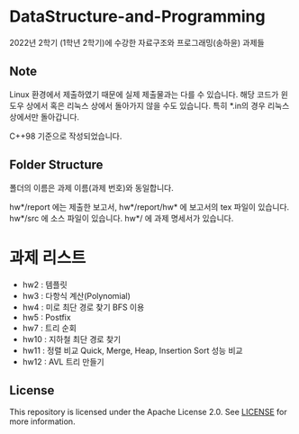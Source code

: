 # DataStructure-and-Programming
2022년 2학기 (1학년 2학기)에 수강한 자료구조와 프로그래밍(송하윤) 과제들

## Note
Linux 환경에서 제출하였기 때문에 실제 제출물과는 다를 수 있습니다.
해당 코드가 윈도우 상에서 혹은 리눅스 상에서 돌아가지 않을 수도 있습니다.
특히 *.in의 경우 리눅스 상에서만 돌아갑니다.

C++98 기준으로 작성되었습니다.

## Folder Structure
폴더의 이름은 과제 이름(과제 번호)와 동일합니다.

hw*/report 에는 제출한 보고서, hw*/report/hw* 에 보고서의 tex 파일이 있습니다.
hw*/src 에 소스 파일이 있습니다.
hw*/ 에 과제 명세서가 있습니다.

# 과제 리스트
- hw2 : 템플릿
- hw3 : 다항식 계산(Polynomial)
- hw4 : 미로 최단 경로 찾기
BFS 이용
- hw5 : Postfix
- hw7 : 트리 순회
- hw10 : 지하철
최단 경로 찾기
- hw11 : 정렬 비교
Quick, Merge, Heap, Insertion Sort 성능 비교
- hw12 : AVL 트리 만들기

## License
This repository is licensed under the Apache License 2.0. See [LICENSE](./LICENSE) for more information.